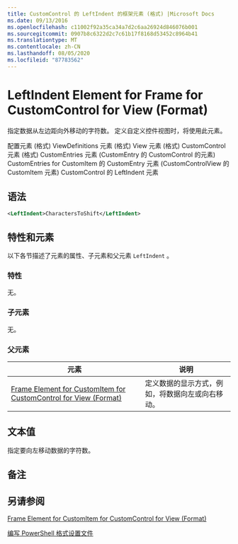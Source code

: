 ```yaml
---
title: CustomControl 的 LeftIndent 的框架元素 (格式) |Microsoft Docs
ms.date: 09/13/2016
ms.openlocfilehash: c11002f92a35ca34a7d2c6aa26924d846076b001
ms.sourcegitcommit: 0907b8c6322d2c7c61b17f8168d53452c8964b41
ms.translationtype: MT
ms.contentlocale: zh-CN
ms.lasthandoff: 08/05/2020
ms.locfileid: "87783562"
---
```

# <a name="leftindent-element-for-frame-for-customcontrol-for-view-format"></a>LeftIndent Element for Frame for CustomControl for View (Format)

指定数据从左边距向外移动的字符数。 定义自定义控件视图时，将使用此元素。

配置元素 (格式) ViewDefinitions 元素 (格式) View 元素 (格式) CustomControl 元素 (格式) CustomEntries 元素 (CustomEntry 的 CustomControl 的元素) CustomEntries for CustomItem 的 CustomEntry 元素 (CustomControlView 的 CustomItem 元素) CustomControl 的 LeftIndent 元素

## <a name="syntax"></a>语法

```xml
<LeftIndent>CharactersToShift</LeftIndent>
```

## <a name="attributes-and-elements"></a>特性和元素

以下各节描述了元素的属性、子元素和父元素 `LeftIndent` 。

### <a name="attributes"></a>特性

无。

### <a name="child-elements"></a>子元素

无。

### <a name="parent-elements"></a>父元素

|元素|说明|
|-------------|-----------------|
|[Frame Element for CustomItem for CustomControl for View (Format)](./frame-element-for-customitem-for-customcontrol-for-view-format.md)|定义数据的显示方式，例如，将数据向左或向右移动。|

## <a name="text-value"></a>文本值

指定要向左移动数据的字符数。

## <a name="remarks"></a>备注

## <a name="see-also"></a>另请参阅

[Frame Element for CustomItem for CustomControl for View (Format)](./frame-element-for-customitem-for-customcontrol-for-view-format.md)

[编写 PowerShell 格式设置文件](./writing-a-powershell-formatting-file.md)
